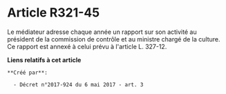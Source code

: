 # Article R321-45

Le médiateur adresse chaque année un rapport sur son activité au président de la commission de contrôle et au ministre chargé
de la culture. Ce rapport est annexé à celui prévu à l'article L. 327-12.

**Liens relatifs à cet article**

	**Créé par**:

	  - Décret n°2017-924 du 6 mai 2017 - art. 3
